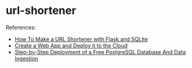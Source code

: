 # url-shortener
 
References:
- [How To Make a URL Shortener with Flask and SQLite](https://www.digitalocean.com/community/tutorials/how-to-make-a-url-shortener-with-flask-and-sqlite)
- [Create a Web App and Deploy it to the Cloud](https://arctype.com/blog/postgres-heroku/)
- [Step-by-Step Deployment of a Free PostgreSQL Database And Data Ingestion](https://ealizadeh.com/blog/deploy-postgresql-db-heroku)
